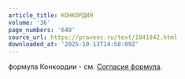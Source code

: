 ```yaml
---
article_title: КОНКОРДИЯ
volume: '36'
page_numbers: '640'
source_url: https://pravenc.ru/text/1841942.html
downloaded_at: '2025-10-13T14:58:09Z'
---
```


формула Конкордии - см. [Согласия формула](<https://pravenc.ru/text/Согласия формула.html>).
